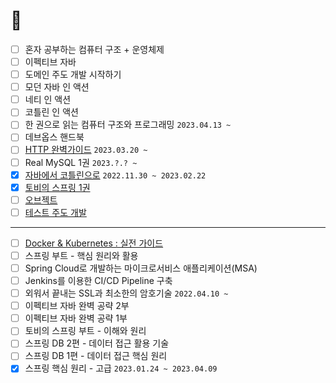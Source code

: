 # 👣

- [ ] 혼자 공부하는 컴퓨터 구조 + 운영체제
- [ ] 이펙티브 자바
- [ ] 도메인 주도 개발 시작하기
- [ ] 모던 자바 인 액션
- [ ] 네티 인 액션
- [ ] 코틀린 인 액션
- [ ] 한 권으로 읽는 컴퓨터 구조와 프로그래밍 `2023.04.13 ~`
- [ ] 데브옵스 핸드북
- [ ] [HTTP 완벽가이드](https://github.com/SeolYoungKim/http-definitive-guide-study/issues) `2023.03.20 ~`
- [ ] Real MySQL 1권 `2023.?.? ~`
- [x] [자바에서 코틀린으로](https://github.com/jdalma/java-to-kotlin) `2022.11.30 ~ 2023.02.22`  
- [x] [토비의 스프링 1권](https://github.com/jdalma/tobyspringin5)  
- [ ] [오브젝트](https://github.com/jdalma/object)  
- [ ] [테스트 주도 개발](https://github.com/jdalma/tdd)  

***

- [ ] [Docker & Kubernetes : 실전 가이드](https://www.udemy.com/course/docker-kubernetes-2022/)
- [ ] 스프링 부트 - 핵심 원리와 활용
- [ ] Spring Cloud로 개발하는 마이크로서비스 애플리케이션(MSA)
- [ ] Jenkins를 이용한 CI/CD Pipeline 구축
- [ ] 외워서 끝내는 SSL과 최소한의 암호기술 `2022.04.10 ~`
- [ ] 이펙티브 자바 완벽 공략 2부
- [ ] 이펙티브 자바 완벽 공략 1부
- [ ] 토비의 스프링 부트 - 이해와 원리
- [ ] 스프링 DB 2편 - 데이터 접근 활용 기술
- [ ] 스프링 DB 1편 - 데이터 접근 핵심 원리
- [x] 스프링 핵심 원리 - 고급 `2023.01.24 ~ 2023.04.09`
